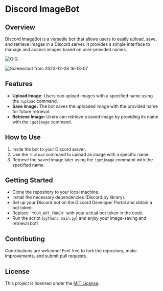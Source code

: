 
# Discord ImageBot

## Overview
Discord ImageBot is a versatile bot that allows users to easily upload, save, and retrieve images in a Discord server. It provides a simple interface to manage and access images based on user-provided names.

![OIG](https://github.com/MatinMollapur01/Gallery-discord-bot/assets/127895108/314b3dd5-12d5-4407-93ec-01f0da7de1c6)

![Screenshot from 2023-12-28 16-13-07](https://github.com/MatinMollapur01/Gallery-discord-bot/assets/127895108/0ba3a9f7-877e-460a-8895-7f0c34c6901a)



## Features
- **Upload Image:** Users can upload images with a specified name using the `!upload` command.
- **Save Image:** The bot saves the uploaded image with the provided name for future retrieval.
- **Retrieve Image:** Users can retrieve a saved image by providing its name with the `!getimage` command.

## How to Use
1. Invite the bot to your Discord server.
2. Use the `!upload` command to upload an image with a specific name.
3. Retrieve the saved image later using the `!getimage` command with the specified name.

## Getting Started
- Clone the repository to your local machine.
- Install the necessary dependencies (Discord.py library).
- Set up your Discord bot on the Discord Developer Portal and obtain a bot token.
- Replace `'YOUR_BOT_TOKEN'` with your actual bot token in the code.
- Run the script (`python3 main.py`) and enjoy your image-saving and retrieval bot!

## Contributing
Contributions are welcome! Feel free to fork the repository, make improvements, and submit pull requests.

## License
This project is licensed under the [MIT License](LICENSE).
